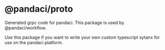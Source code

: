 # @pandaci/proto

Generated grpc code for pandaci. This package is used by @pandaci/workflow.

Use this package if you want to write your own custom typescript sytanx for use
on the pandaci platform.


